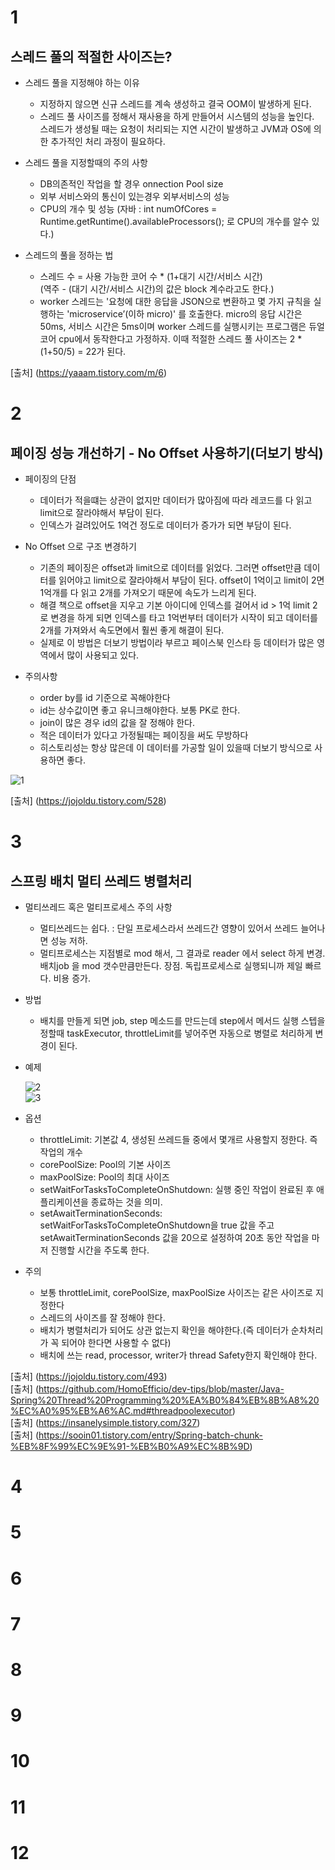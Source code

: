 # 1
## 스레드 풀의 적절한 사이즈는?

  - 스레드 풀을 지정해야 하는 이유
    -  지정하지 않으면 신규 스레드를 계속 생성하고 결국 OOM이 발생하게 된다.
    -  스레드 풀 사이즈를 정해서 재사용을 하게 만들어서 시스템의 성능을 높인다.   
       스레드가 생성될 때는 요청이 처리되는 지연 시간이 발생하고 JVM과 OS에 의한 추가적인 처리 과정이 필요하다.   
  
  - 스레드 풀을 지정할때의 주의 사항
    - DB의존적인 작업을 할 경우 onnection Pool size
    - 외부 서비스와의 통신이 있는경우 외부서비스의 성능
    - CPU의 개수 및 성능 (자바 : int numOfCores = Runtime.getRuntime().availableProcessors(); 로 CPU의 개수를 알수 있다.)

  - 스레드의 풀을 정하는 법   
    - 스레드 수 = 사용 가능한 코어 수 * (1+대기 시간/서비스 시간)   
      (역주 -  (대기 시간/서비스 시간)의 값은 block 계수라고도 한다.)
    - worker 스레드는 '요청에 대한 응답을 JSON으로 변환하고 몇 가지 규칙을 실행하는 'microservice’(이하 micro)' 를 호출한다.
      micro의 응답 시간은 50ms, 서비스 시간은 5ms이며 worker 스레드를 실행시키는 프로그램은 듀얼 코어 cpu에서 동작한다고 가정하자.
      이때 적절한 스레드 풀 사이즈는 2 *(1+50/5) = 22가 된다.

[출처] (https://yaaam.tistory.com/m/6)

# 2
## 페이징 성능 개선하기 - No Offset 사용하기(더보기 방식)

  - 페이징의 단점
    - 데이터가 적을떄는 상관이 없지만 데이터가 많아짐에 따라 레코드를 다 읽고 limit으로 잘라야해서 부담이 된다.
    - 인덱스가 걸려있어도 1억건 정도로 데이터가 증가가 되면 부담이 된다.

  - No Offset 으로 구조 변경하기
    - 기존의 페이징은 offset과 limit으로 데이터를 읽었다. 그러면 offset만큼 데이터를 읽어야고 limit으로 잘라야해서 부담이 된다.
      offset이 1억이고 limit이 2면 1억개를 다 읽고 2개를 가져오기 때문에 속도가 느리게 된다.
    - 해결 책으로 offset을 지우고 기본 아이디에 인덱스를 걸어서 id > 1억 limit 2로 변경을 하게 되면 인덱스를 타고 1억번부터 데이터가
      시작이 되고 데이터를 2개를 가져와서 속도면에서 훨씬 좋게 해결이 된다.
    - 실제로 이 방법은 더보기 방법이라 부르고 페이스북 인스타 등 데이터가 많은 영역에서 많이 사용되고 있다.
   
  - 주의사항
    - order by를 id 기준으로 꼭해야한다
    - id는 상수값이면 좋고 유니크해야한다. 보통 PK로 한다.
    - join이 많은 경우 id의 값을 잘 정해야 한다.
    - 적은 데이터가 있다고 가정될때는 페이징을 써도 무방하다
    - 히스토리성는 항상 많은데 이 데이터를 가공할 일이 있을때 더보기 방식으로 사용하면 좋다.

  ![1](https://user-images.githubusercontent.com/20812458/150626267-3fc8fff5-a3c1-404d-9557-58212f01c5d1.png)


[출처] (https://jojoldu.tistory.com/528)

# 3
## 스프링 배치 멀티 쓰레드 병렬처리

  - 멀티쓰레드 혹은 멀티프로세스 주의 사항
    - 멀티쓰레드는 쉽다. : 단일 프로세스라서 쓰레드간 영향이 있어서 쓰레드 늘어나면 성능 저하.
    - 멀티프로세스는 지점별로 mod 해서, 그 결과로 reader 에서 select 하게 변경. 배치job 을 mod 갯수만큼만든다. 장점. 독립프로세스로 실행되니까 제일 빠르다. 비용 증가.

  - 방법
    - 배치를 만들게 되면 job, step 메소드를 만드는데 step에서 메서드 실행 스텝을 정할때 taskExecutor, throttleLimit를 넣어주면 자동으로 병렬로 처리하게 변경이 된다.
  
  - 예제   
 
    ![2](https://user-images.githubusercontent.com/20812458/150626426-9b0af80e-1281-4d25-8e75-84e9c57304ab.png)   
    ![3](https://user-images.githubusercontent.com/20812458/150626437-8e9aee0d-004f-4e0d-8757-06b607363c78.png)
    
  - 옵션
    - throttleLimit: 기본값 4, 생성된 쓰레드들 중에서 몇개르 사용할지 정한다. 즉 작업의 개수
    - corePoolSize: Pool의 기본 사이즈 
    - maxPoolSize: Pool의 최대 사이즈 
    - setWaitForTasksToCompleteOnShutdown: 실행 중인 작업이 완료된 후 애플리케이션을 종료하는 것을 의미.
    - setAwaitTerminationSeconds: setWaitForTasksToCompleteOnShutdown을 true 값을 주고 setAwaitTerminationSeconds 값을 20으로 설정하여 20초 동안 작업을 마저 진행할 시간을 주도록 한다.

  - 주의
    - 보통 throttleLimit, corePoolSize, maxPoolSize 사이즈는 같은 사이즈로 지정한다
    - 스레드의 사이즈를 잘 정해야 한다.
    - 배치가 병렬처리가 되어도 상관 없는지 확인을 해야한다.(즉 데이터가 순차처리가 꼭 되어야 한다면 사용할 수 없다)
    - 배치에 쓰는 read, processor, writer가 thread Safety한지 확인해야 한다.

 [출처] (https://jojoldu.tistory.com/493)   
 [출처] (https://github.com/HomoEfficio/dev-tips/blob/master/Java-Spring%20Thread%20Programming%20%EA%B0%84%EB%8B%A8%20%EC%A0%95%EB%A6%AC.md#threadpoolexecutor)   
 [출처] (https://insanelysimple.tistory.com/327)   
 [출처] (https://sooin01.tistory.com/entry/Spring-batch-chunk-%EB%8F%99%EC%9E%91-%EB%B0%A9%EC%8B%9D)   

# 4

# 5

# 6

# 7

# 8

# 9

# 10

# 11

# 12
